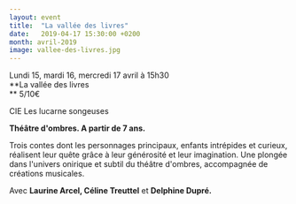 ```yaml
---
layout: event
title:  "La vallée des livres"
date:   2019-04-17 15:30:00 +0200
month: avril-2019
image: vallee-des-livres.jpg
---
```




Lundi 15, mardi 16, mercredi 17 avril à 15h30  
**La vallée des livres  
** 5/10€





CIE Les lucarne songeuses

**Théâtre d'ombres. A partir de 7 ans.**

Trois contes dont les personnages principaux, enfants intrépides et curieux, réalisent leur quête grâce à leur générosité et leur imagination. Une plongée dans l'univers onirique et subtil du théâtre d'ombres, accompagnée de créations musicales.

Avec <strong>Laurine Arcel, Céline Treuttel</strong> et <strong>Delphine Dupré.</strong> 
